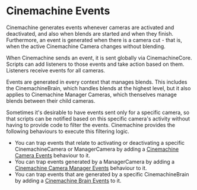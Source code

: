 # Cinemachine Events

Cinemachine generates events whenever cameras are activated and deactivated, and also when blends are started and when they finish.  Furthermore, an event is generated when there is a camera cut - that is, when the active Cinemachine Camera changes without blending.

When Cinemachine sends an event, it is sent globally via CinemachineCore.  Scripts can add listeners to those events and take action based on them.  Listeners receive events for all cameras.

Events are generated in every context that manages blends.  This includes the CinemachineBrain, which handles blends at the highest level, but it also applies to Cinemachine Manager Cameras, which thenselves manage blends between their child cameras.

Sometimes it's desirable to have events sent only for a specific camera, so that scripts can be notified based on this specific camera's activity without having to provide code to filter the events.  Cinemachine provides the following behaviours to execute this filtering logic.

 - You can trap events that relate to activating or deactivating a specific CinemachineCamera or ManagerCamera by adding a [Cinemachine Camera Events](CinemachineCameraEvents.md) behaviour to it.
 - You can trap events generated by a ManagerCamera by adding a [Cinemachine Camera Manager Events](CinemachineCameraManagerEvents.md) behaviour to it.
 - You can trap events that are generated by a specific CinemachineBrain by adding a [Cinemachine Brain Events](CinemachineBrainEvents.md) to it.